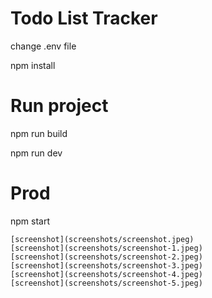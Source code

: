 # Todo List Tracker 


change .env file


 npm install
 
 # Run  project
 npm run build
 
 npm run dev
 

 # Prod
 npm start
```
[screenshot](screenshots/screenshot.jpeg)
[screenshot](screenshots/screenshot-1.jpeg)
[screenshot](screenshots/screenshot-2.jpeg)
[screenshot](screenshots/screenshot-3.jpeg)
[screenshot](screenshots/screenshot-4.jpeg)
[screenshot](screenshots/screenshot-5.jpeg)